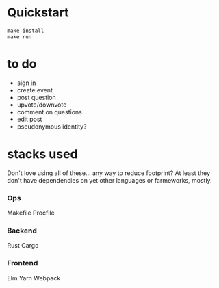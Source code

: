 # Quickstart
```
make install
make run
```

# to do
- sign in
- create event
- post question
- upvote/downvote
- comment on questions
- edit post
- pseudonymous identity?

# stacks used
Don't love using all of these... any way to reduce footprint? At least they don't have dependencies on yet other languages or farmeworks, mostly.

### Ops
Makefile
Procfile

### Backend
Rust
Cargo

### Frontend
Elm
Yarn
Webpack
